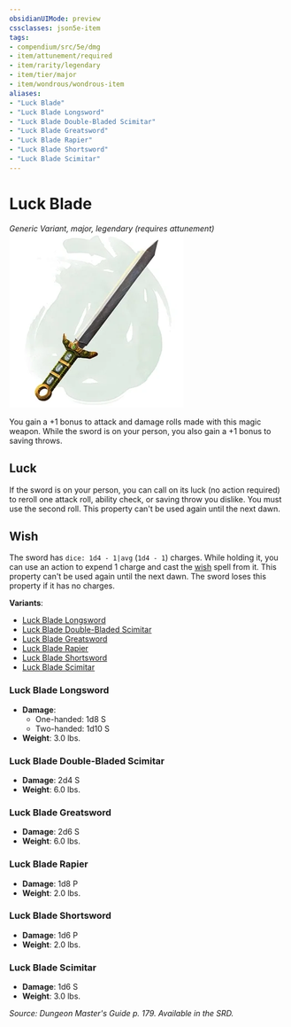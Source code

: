 ```yaml
---
obsidianUIMode: preview
cssclasses: json5e-item
tags:
- compendium/src/5e/dmg
- item/attunement/required
- item/rarity/legendary
- item/tier/major
- item/wondrous/wondrous-item
aliases: 
- "Luck Blade"
- "Luck Blade Longsword"
- "Luck Blade Double-Bladed Scimitar"
- "Luck Blade Greatsword"
- "Luck Blade Rapier"
- "Luck Blade Shortsword"
- "Luck Blade Scimitar"
---
```

# Luck Blade
*Generic Variant, major, legendary (requires attunement)*  
![](4-Resources/Compendium/items/img/luck-blade.webp#right)  


You gain a +1 bonus to attack and damage rolls made with this magic weapon. While the sword is on your person, you also gain a +1 bonus to saving throws.

## Luck

If the sword is on your person, you can call on its luck (no action required) to reroll one attack roll, ability check, or saving throw you dislike. You must use the second roll. This property can't be used again until the next dawn.

## Wish

The sword has `dice: 1d4 - 1|avg` (`1d4 - 1`) charges. While holding it, you can use an action to expend 1 charge and cast the [wish](4-Resources/Compendium/spells/wish.md) spell from it. This property can't be used again until the next dawn. The sword loses this property if it has no charges.

**Variants**:
- [Luck Blade Longsword](#Luck%20Blade%20Longsword)
- [Luck Blade Double-Bladed Scimitar](#Luck%20Blade%20Double-Bladed%20Scimitar)
- [Luck Blade Greatsword](#Luck%20Blade%20Greatsword)
- [Luck Blade Rapier](#Luck%20Blade%20Rapier)
- [Luck Blade Shortsword](#Luck%20Blade%20Shortsword)
- [Luck Blade Scimitar](#Luck%20Blade%20Scimitar)

### Luck Blade Longsword

- **Damage**:
  - One-handed: 1d8 S
  - Two-handed: 1d10 S
- **Weight**: 3.0 lbs.

### Luck Blade Double-Bladed Scimitar

- **Damage**: 2d4 S
- **Weight**: 6.0 lbs.

### Luck Blade Greatsword

- **Damage**: 2d6 S
- **Weight**: 6.0 lbs.

### Luck Blade Rapier

- **Damage**: 1d8 P
- **Weight**: 2.0 lbs.

### Luck Blade Shortsword

- **Damage**: 1d6 P
- **Weight**: 2.0 lbs.

### Luck Blade Scimitar

- **Damage**: 1d6 S
- **Weight**: 3.0 lbs.


*Source: Dungeon Master's Guide p. 179. Available in the SRD.*